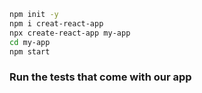```bash
npm init -y
npm i creat-react-app
npx create-react-app my-app
cd my-app
npm start
```

### Run the tests that come with our app
